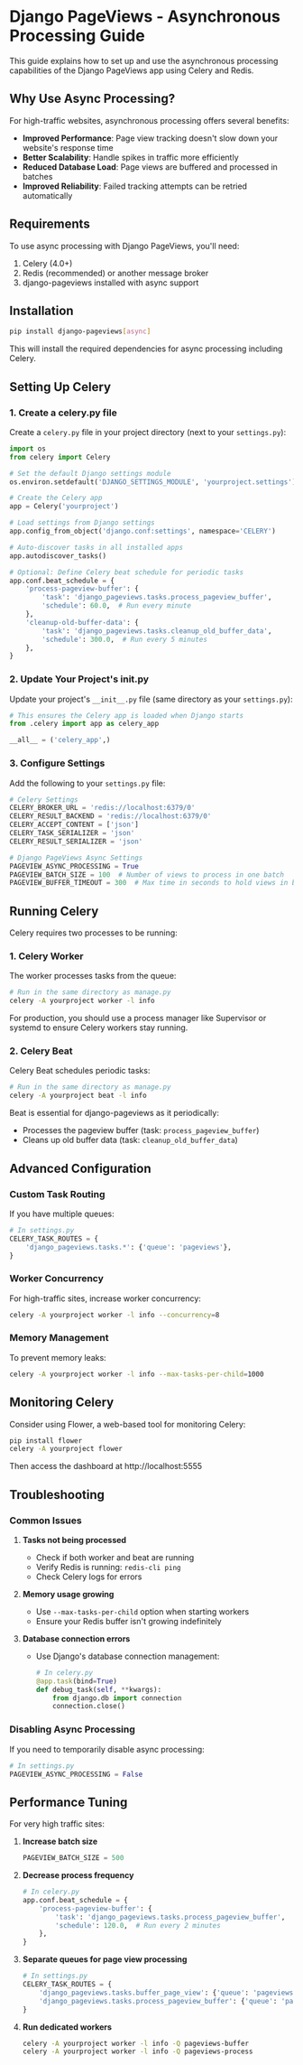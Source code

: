 # Django PageViews - Asynchronous Processing Guide

This guide explains how to set up and use the asynchronous processing capabilities of the Django PageViews app using Celery and Redis.

## Why Use Async Processing?

For high-traffic websites, asynchronous processing offers several benefits:

- **Improved Performance**: Page view tracking doesn't slow down your website's response time
- **Better Scalability**: Handle spikes in traffic more efficiently
- **Reduced Database Load**: Page views are buffered and processed in batches
- **Improved Reliability**: Failed tracking attempts can be retried automatically

## Requirements

To use async processing with Django PageViews, you'll need:

1. Celery (4.0+)
2. Redis (recommended) or another message broker
3. django-pageviews installed with async support

## Installation

```bash
pip install django-pageviews[async]
```

This will install the required dependencies for async processing including Celery.

## Setting Up Celery

### 1. Create a celery.py file

Create a `celery.py` file in your project directory (next to your `settings.py`):

```python
import os
from celery import Celery

# Set the default Django settings module
os.environ.setdefault('DJANGO_SETTINGS_MODULE', 'yourproject.settings')

# Create the Celery app
app = Celery('yourproject')

# Load settings from Django settings
app.config_from_object('django.conf:settings', namespace='CELERY')

# Auto-discover tasks in all installed apps
app.autodiscover_tasks()

# Optional: Define Celery beat schedule for periodic tasks
app.conf.beat_schedule = {
    'process-pageview-buffer': {
        'task': 'django_pageviews.tasks.process_pageview_buffer',
        'schedule': 60.0,  # Run every minute
    },
    'cleanup-old-buffer-data': {
        'task': 'django_pageviews.tasks.cleanup_old_buffer_data',
        'schedule': 300.0,  # Run every 5 minutes
    },
}
```

### 2. Update Your Project's __init__.py

Update your project's `__init__.py` file (same directory as your `settings.py`):

```python
# This ensures the Celery app is loaded when Django starts
from .celery import app as celery_app

__all__ = ('celery_app',)
```

### 3. Configure Settings

Add the following to your `settings.py` file:

```python
# Celery Settings
CELERY_BROKER_URL = 'redis://localhost:6379/0'
CELERY_RESULT_BACKEND = 'redis://localhost:6379/0'
CELERY_ACCEPT_CONTENT = ['json']
CELERY_TASK_SERIALIZER = 'json'
CELERY_RESULT_SERIALIZER = 'json'

# Django PageViews Async Settings
PAGEVIEW_ASYNC_PROCESSING = True
PAGEVIEW_BATCH_SIZE = 100  # Number of views to process in one batch
PAGEVIEW_BUFFER_TIMEOUT = 300  # Max time in seconds to hold views in buffer
```

## Running Celery

Celery requires two processes to be running:

### 1. Celery Worker

The worker processes tasks from the queue:

```bash
# Run in the same directory as manage.py
celery -A yourproject worker -l info
```

For production, you should use a process manager like Supervisor or systemd to ensure Celery workers stay running.

### 2. Celery Beat

Celery Beat schedules periodic tasks:

```bash
# Run in the same directory as manage.py
celery -A yourproject beat -l info
```

Beat is essential for django-pageviews as it periodically:
- Processes the pageview buffer (task: `process_pageview_buffer`)
- Cleans up old buffer data (task: `cleanup_old_buffer_data`)

## Advanced Configuration

### Custom Task Routing

If you have multiple queues:

```python
# In settings.py
CELERY_TASK_ROUTES = {
    'django_pageviews.tasks.*': {'queue': 'pageviews'},
}
```

### Worker Concurrency

For high-traffic sites, increase worker concurrency:

```bash
celery -A yourproject worker -l info --concurrency=8
```

### Memory Management

To prevent memory leaks:

```bash
celery -A yourproject worker -l info --max-tasks-per-child=1000
```

## Monitoring Celery

Consider using Flower, a web-based tool for monitoring Celery:

```bash
pip install flower
celery -A yourproject flower
```

Then access the dashboard at http://localhost:5555

## Troubleshooting

### Common Issues

1. **Tasks not being processed**
   - Check if both worker and beat are running
   - Verify Redis is running: `redis-cli ping`
   - Check Celery logs for errors

2. **Memory usage growing**
   - Use `--max-tasks-per-child` option when starting workers
   - Ensure your Redis buffer isn't growing indefinitely

3. **Database connection errors**
   - Use Django's database connection management:
     ```python
     # In celery.py
     @app.task(bind=True)
     def debug_task(self, **kwargs):
         from django.db import connection
         connection.close()
     ```

### Disabling Async Processing

If you need to temporarily disable async processing:

```python
# In settings.py
PAGEVIEW_ASYNC_PROCESSING = False
```

## Performance Tuning

For very high traffic sites:

1. **Increase batch size**
   ```python
   PAGEVIEW_BATCH_SIZE = 500
   ```

2. **Decrease process frequency**
   ```python
   # In celery.py
   app.conf.beat_schedule = {
       'process-pageview-buffer': {
           'task': 'django_pageviews.tasks.process_pageview_buffer',
           'schedule': 120.0,  # Run every 2 minutes
       },
   }
   ```

3. **Separate queues for page view processing**
   ```python
   # In settings.py
   CELERY_TASK_ROUTES = {
       'django_pageviews.tasks.buffer_page_view': {'queue': 'pageviews-buffer'},
       'django_pageviews.tasks.process_pageview_buffer': {'queue': 'pageviews-process'},
   }
   ```

4. **Run dedicated workers**
   ```bash
   celery -A yourproject worker -l info -Q pageviews-buffer
   celery -A yourproject worker -l info -Q pageviews-process
   ```
